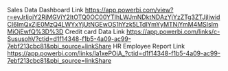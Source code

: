 Sales Data Dashboard Link https://app.powerbi.com/view?r=eyJrIjoiY2RjMGViY2ItOTQ0OC00YTlhLWJmNDktNDAzYjYzZTg3ZTJjIiwidCI6ImQxZjE0MzQ4LWYxYjUtNGEwOS1hYzk5LTdlYmYyMTNjYmM4MSIsImMiOjEwfQ%3D%3D
Credit card Data Link https://app.powerbi.com/links/c-SususohV?ctid=d1f14348-f1b5-4a09-ac99-7ebf213cbc81&pbi_source=linkShare
HR Employee Report Link https://app.powerbi.com/links/la1xePOiA_?ctid=d1f14348-f1b5-4a09-ac99-7ebf213cbc81&pbi_source=linkShare
